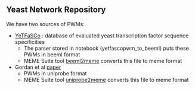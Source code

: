 ## Yeast Network Repository

We have two sources of PWMs: 
* [YeTFaSCo](http://yetfasco.ccbr.utoronto.ca/downloads.php) : database of evaluated yeast transcription factor sequence specificities 
	* The parser stored in notebook (yetfascopwm_to_beeml) puts these PWMs in beeml format
	* MEME Suite tool [beeml2meme](http://meme-suite.org/doc/beeml2meme.html) converts this file to meme format
* Gordan et al [paper](https://www.ncbi.nlm.nih.gov/pmc/articles/PMC3334620/)
	* PWMs in uniprobe format
	* MEME Suite tool [uniprobe2meme](http://meme-suite.org/doc/uniprobe2meme.html) converts this file to meme format
